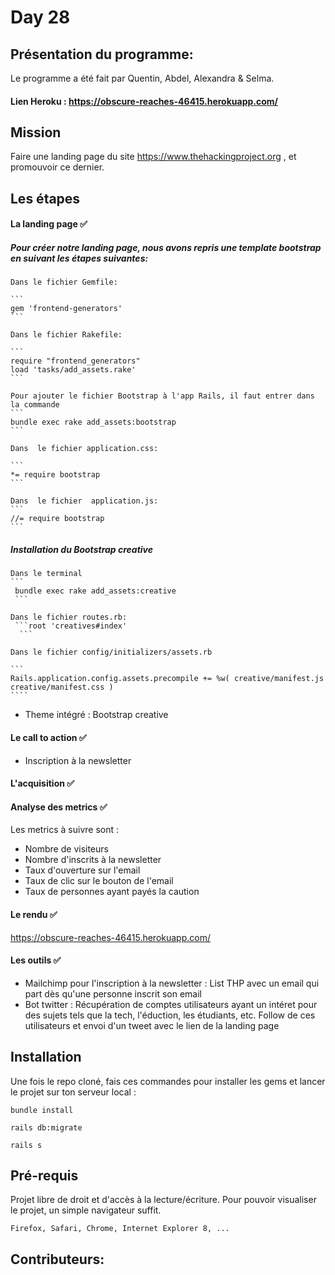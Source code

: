 # Day 28

## Présentation du programme:
Le programme a été fait par Quentin, Abdel, Alexandra & Selma. 

#### Lien Heroku : https://obscure-reaches-46415.herokuapp.com/

## Mission

Faire une landing page du site https://www.thehackingproject.org , et promouvoir ce dernier.


## Les étapes 


#### La landing page ✅
##### Pour créer notre landing page, nous avons repris une template bootstrap en suivant les étapes suivantes:

	Dans le fichier Gemfile:

	```
	gem 'frontend-generators'
	```

	Dans le fichier Rakefile:

	```
	require "frontend_generators"
	load 'tasks/add_assets.rake'
	```

	Pour ajouter le fichier Bootstrap à l'app Rails, il faut entrer dans la commande 
	```
	bundle exec rake add_assets:bootstrap
	```

	Dans  le fichier application.css:

	```
	*= require bootstrap
	```

	Dans  le fichier  application.js:
	```
	//= require bootstrap
	```
    
 ##### Installation du Bootstrap creative 

 	Dans le terminal 
 	``` 
 	 bundle exec rake add_assets:creative
 	 ```

 	Dans le fichier routes.rb:
 	 ```root 'creatives#index'
 	  ```

 	Dans le fichier config/initializers/assets.rb

 	```
 	Rails.application.config.assets.precompile += %w( creative/manifest.js creative/manifest.css )
 	````


- Theme intégré : Bootstrap creative

#### Le call to action ✅

- Inscription à la newsletter

#### L'acquisition ✅

#### Analyse des metrics ✅

Les metrics à suivre sont : 
- Nombre de visiteurs
- Nombre d'inscrits à la newsletter
- Taux d'ouverture sur l'email
- Taux de clic sur le bouton de l'email
- Taux de personnes ayant payés la caution

#### Le rendu ✅

https://obscure-reaches-46415.herokuapp.com/

#### Les outils ✅

- Mailchimp pour l'inscription à la newsletter : 
List THP avec un email qui part dès qu'une personne inscrit son email
- Bot twitter : 
Récupération de comptes utilisateurs ayant un intéret pour des sujets tels que la tech, l'éduction, les étudiants, etc. Follow de ces utilisateurs et envoi d'un tweet avec le lien de la landing page


## Installation

Une fois le repo cloné, fais ces commandes pour installer les gems et lancer le projet sur ton serveur local :


```
bundle install 
```

```
rails db:migrate 
```

```
rails s
```


## Pré-requis

Projet libre de droit et d'accès à la lecture/écriture. Pour pouvoir visualiser le projet, un simple navigateur suffit.
```
Firefox, Safari, Chrome, Internet Explorer 8, ...
```









## Contributeurs:


